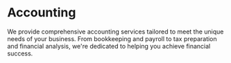 # Accounting
We provide comprehensive accounting services tailored to meet the unique needs of your business. From bookkeeping and payroll to tax preparation and financial analysis, we're dedicated to helping you achieve financial success.
